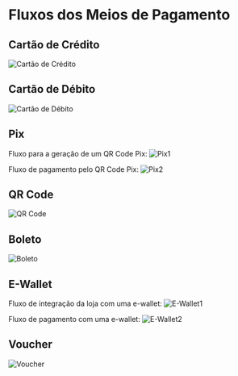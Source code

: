 # Fluxos dos Meios de Pagamento

## Cartão de Crédito

![Cartão de Crédito](https://braspag.github.io/images/cartao-de-credito.png)

## Cartão de Débito

![Cartão de Débito](https://braspag.github.io/images/cartao-de-debito.png)

## Pix

Fluxo para a geração de um QR Code Pix:
![Pix1](https://braspag.github.io/images/pix1.png)

Fluxo de pagamento pelo QR Code Pix:
![Pix2](https://braspag.github.io/images/pix2.png)

## QR Code

![QR Code](https://braspag.github.io/images/qr-code.png)

## Boleto

![Boleto](https://braspag.github.io/images/boleto.png)

## E-Wallet

Fluxo de integração da loja com uma e-wallet:
![E-Wallet1](https://braspag.github.io/images/e-wallet1.png)

Fluxo de pagamento com uma e-wallet:
![E-Wallet2](https://braspag.github.io/images/e-wallet2.png)

## Voucher

![Voucher](https://braspag.github.io/images/voucher.png)
